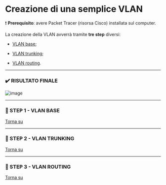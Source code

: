 # Creazione di una semplice VLAN

:heavy_exclamation_mark: **Prerequisito**: avere Packet Tracer (risorsa Cisco) installata sul computer.

La creazione della VLAN avverrà tramite **tre step** diversi:

  - [VLAN base](https://github.com/matteob2609/Packet-Tracer-creazione-VLAN#ghost-step-1---vlan-base);

  - [VLAN trunking](https://github.com/matteob2609/Packet-Tracer-creazione-VLAN#ghost-step-2---vlan-trunking);

  - [VLAN routing](https://github.com/matteob2609/Packet-Tracer-creazione-VLAN#ghost-step-3---vlan-routing).

---

### :heavy_check_mark: RISULTATO FINALE

![image](https://user-images.githubusercontent.com/61114792/109317443-02386f80-784d-11eb-8fc5-6efd618fe54d.png)

---

### :ghost: STEP 1 - VLAN BASE

[Torna su](https://github.com/matteob2609/Packet-Tracer-creazione-VLAN#creazione-di-una-semplice-vlan)

---

### :ghost: STEP 2 - VLAN TRUNKING

[Torna su](https://github.com/matteob2609/Packet-Tracer-creazione-VLAN#creazione-di-una-semplice-vlan)

---

### :ghost: STEP 3 - VLAN ROUTING

[Torna su](https://github.com/matteob2609/Packet-Tracer-creazione-VLAN#creazione-di-una-semplice-vlan)
